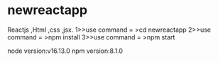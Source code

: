 # newreactapp
Reactjs ,Html ,css ,jsx. 
1>>use command = >cd newreactapp
2>>use command = >npm install 
3>>use command = >npm start

node version:v16.13.0 npm version:8.1.0
